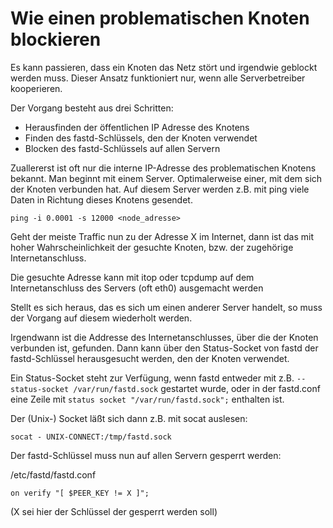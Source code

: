 # Wie einen problematischen Knoten blockieren

Es kann passieren, dass ein Knoten das Netz stört
und irgendwie geblockt werden muss.
Dieser Ansatz funktioniert nur, wenn alle Serverbetreiber
kooperieren.

Der Vorgang besteht aus drei Schritten:
 * Herausfinden der öffentlichen IP Adresse des Knotens
 * Finden des fastd-Schlüssels, den der Knoten verwendet
 * Blocken des fastd-Schlüssels auf allen Servern

Zuallererst ist oft nur die interne IP-Adresse des problematischen Knotens bekannt.
Man beginnt mit einem Server. Optimalerweise einer, mit dem sich der Knoten verbunden hat.
Auf diesem Server werden z.B. mit ping viele Daten in Richtung dieses Knotens gesendet.

```
ping -i 0.0001 -s 12000 <node_adresse>
```

Geht der meiste Traffic nun zu der Adresse X im Internet,
dann ist das mit hoher Wahrscheinlichkeit der gesuchte Knoten,
bzw. der zugehörige Internetanschluss.

Die gesuchte Adresse kann mit itop oder tcpdump auf dem
Internetanschluss des Servers (oft eth0) ausgemacht werden

Stellt es sich heraus, das es sich um einen anderer Server handelt,
so muss der Vorgang auf diesem wiederholt werden.

Irgendwann ist die Addresse des Internetanschlusses, über die der Knoten verbunden ist,
gefunden. Dann kann über den Status-Socket von fastd der fastd-Schlüssel herausgesucht
werden, den der Knoten verwendet.

Ein Status-Socket steht zur Verfügung, wenn fastd entweder mit z.B. ```--status-socket /var/run/fastd.sock```
gestartet wurde, oder in der fastd.conf eine Zeile mit ```status socket "/var/run/fastd.sock";``` enthalten ist.

Der (Unix-) Socket läßt sich dann z.B. mit socat auslesen:

```
socat - UNIX-CONNECT:/tmp/fastd.sock
```

Der fastd-Schlüssel muss nun auf allen Servern gesperrt werden:

/etc/fastd/fastd.conf
```
on verify "[ $PEER_KEY != X ]";
```

(X sei hier der Schlüssel der gesperrt werden soll)
